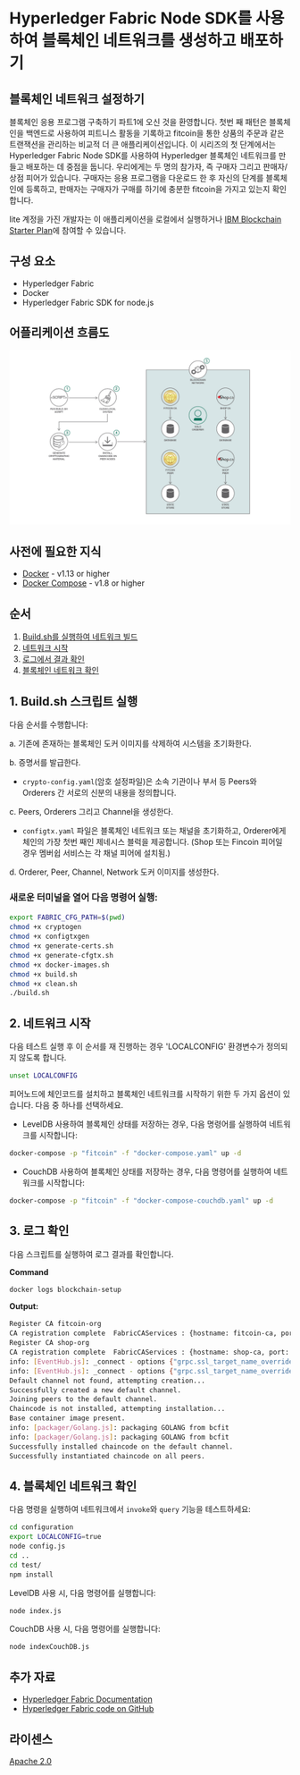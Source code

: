 # Hyperledger Fabric Node SDK를 사용하여 블록체인 네트워크를 생성하고 배포하기

## 블록체인 네트워크 설정하기

블록체인 응용 프로그램 구축하기 파트1에 오신 것을 환영합니다. 첫번 째 패턴은 블록체인을 백엔드로 사용하여 피트니스 활동을 기록하고 fitcoin을 통한 상품의 주문과 같은 트랜잭션을 관리하는 비교적 더 큰 애플리케이션입니다. 이 시리즈의 첫 단계에서는 Hyperledger Fabric Node SDK를 사용하여 Hyperledger 블록체인 네트워크를 만들고 배포하는 데 중점을 둡니다. 우리에게는 두 명의 참가자, 즉 구매자 그리고 판매자/상점 피어가 있습니다. 구매자는 응용 프로그램을 다운로드 한 후 자신의 단계를 블록체인에 등록하고, 판매자는 구매자가 구매를 하기에 충분한 fitcoin을 가지고 있는지 확인합니다.

lite 계정을 가진 개발자는 이 애플리케이션을 로컬에서 실행하거나 [IBM Blockchain Starter Plan](https://www.ibm.com/blogs/blockchain/2018/03/getting-started-on-the-ibm-blockchain-platform-starter-plan/)에 참여할 수 있습니다.

## 구성 요소
* Hyperledger Fabric
* Docker
* Hyperledger Fabric SDK for node.js


## 어플리케이션 흐름도
![Application Workflow](images/Pattern1-Build-a-network.png)

## 사전에 필요한 지식
* [Docker](https://www.docker.com/products/overview) - v1.13 or higher
* [Docker Compose](https://docs.docker.com/compose/overview/) - v1.8 or higher

## 순서
1. [Build.sh를 실행하여 네트워크 빌드](#1-buildsh-스크립트-실행)
2. [네트워크 시작](#2-네트워크-시작)
3. [로그에서 결과 확인](#3-로그-확인)
4. [블록체인 네트워크 확인](#4-블록체인-네트워크-확인)

## 1. Build.sh 스크립트 실행
다음 순서를 수행합니다:

a. 기존에 존재하는 블록체인 도커 이미지를 삭제하여 시스템을 초기화한다.

b. 증명서를 발급한다.

  * `crypto-config.yaml`(암호 설정파일)은 소속 기관이나 부서 등 Peers와 Orderers 간 서로의 신분의 내용을 정의합니다.

c. Peers, Orderers 그리고 Channel을 생성한다.

  * `configtx.yaml` 파일은 블록체인 네트워크 또는 채널을 초기화하고, Orderer에게 체인의 가장 첫번 째인 제네시스 블럭을 제공합니다. (Shop 또는 Fincoin 피어일 경우 멤버쉽 서비스는 각 채널 피어에 설치됨.)

d. Orderer, Peer, Channel, Network 도커 이미지를 생성한다.

### 새로운 터미널을 열어 다음 명령어 실행:
```bash
export FABRIC_CFG_PATH=$(pwd)
chmod +x cryptogen
chmod +x configtxgen
chmod +x generate-certs.sh
chmod +x generate-cfgtx.sh
chmod +x docker-images.sh
chmod +x build.sh
chmod +x clean.sh
./build.sh
```

## 2. 네트워크 시작

다음 테스트 실행 후 이 순서를 재 진행하는 경우 'LOCALCONFIG' 환경변수가 정의되지 않도록 합니다.
```bash
unset LOCALCONFIG  
```

피어노드에 체인코드를 설치하고 블록체인 네트워크를 시작하기 위한 두 가지 옵션이 있습니다. 다음 중 하나를 선택하세요.
* LevelDB 사용하여 블록체인 상태를 저장하는 경우, 다음 명령어를 실행하여 네트워크를 시작합니다:
```bash
docker-compose -p "fitcoin" -f "docker-compose.yaml" up -d    
```
* CouchDB 사용하여 블록체인 상태를 저장하는 경우, 다음 명령어를 실행하여 네트워크를 시작합니다:
```bash
docker-compose -p "fitcoin" -f "docker-compose-couchdb.yaml" up -d    
```

## 3. 로그 확인

다음 스크립트를 실행하여 로그 결과를 확인합니다.

**Command**
```bash
docker logs blockchain-setup
```
**Output:**
```bash
Register CA fitcoin-org
CA registration complete  FabricCAServices : {hostname: fitcoin-ca, port: 7054}
Register CA shop-org
CA registration complete  FabricCAServices : {hostname: shop-ca, port: 7054}
info: [EventHub.js]: _connect - options {"grpc.ssl_target_name_override":"shop-peer","grpc.default_authority":"shop-peer"}
info: [EventHub.js]: _connect - options {"grpc.ssl_target_name_override":"fitcoin-peer","grpc.default_authority":"fitcoin-peer"}
Default channel not found, attempting creation...
Successfully created a new default channel.
Joining peers to the default channel.
Chaincode is not installed, attempting installation...
Base container image present.
info: [packager/Golang.js]: packaging GOLANG from bcfit
info: [packager/Golang.js]: packaging GOLANG from bcfit
Successfully installed chaincode on the default channel.
Successfully instantiated chaincode on all peers.
```


## 4. 블록체인 네트워크 확인

다음 명령을 실행하여 네트워크에서 `invoke`와 `query` 기능을 테스트하세요:
```bash
cd configuration
export LOCALCONFIG=true
node config.js
cd ..
cd test/
npm install
```

LevelDB 사용 시, 다음 명령어를 실행합니다:
```bash
node index.js
```

CouchDB 사용 시, 다음 명령어를 실행합니다:
```bash
node indexCouchDB.js
```


## 추가 자료
* [Hyperledger Fabric Documentation](https://hyperledger-fabric.readthedocs.io/en/release-1.1/)
* [Hyperledger Fabric code on GitHub](https://github.com/hyperledger/fabric)

## 라이센스
[Apache 2.0](LICENSE)
